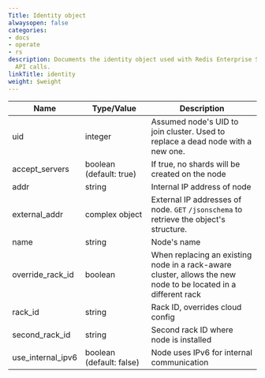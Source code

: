 ```yaml
---
Title: Identity object
alwaysopen: false
categories:
- docs
- operate
- rs
description: Documents the identity object used with Redis Enterprise Software REST
  API calls.
linkTitle: identity
weight: $weight
---
```


| Name | Type/Value | Description |
|------|------------|-------------|
| uid | integer | Assumed node's UID to join cluster. Used to replace a dead node with a new one. |
| accept_servers | boolean (default:&nbsp;true) | If true, no shards will be created on the node |
| addr | string | Internal IP address of node |
| external_addr | complex object | External IP addresses of node. `GET`&nbsp;`/jsonschema` to retrieve the object's structure. |
| name | string | Node's name |
| override_rack_id | boolean | When replacing an existing node in a rack-aware cluster, allows the new node to be located in a different rack |
| rack_id | string | Rack ID, overrides cloud config |
| second_rack_id | string | Second rack ID where node is installed |
| use_internal_ipv6 | boolean (default:&nbsp;false) | Node uses IPv6 for internal communication |
